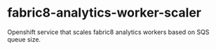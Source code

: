 # fabric8-analytics-worker-scaler
Openshift service that scales fabric8 analytics workers based on SQS queue size.
